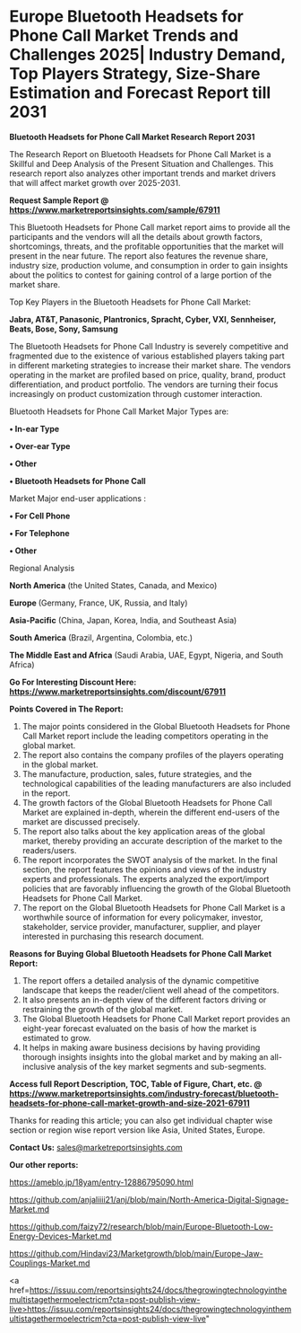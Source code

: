# Europe Bluetooth Headsets for Phone Call Market Trends and Challenges 2025| Industry Demand, Top Players Strategy, Size-Share Estimation and Forecast Report till 2031

<strong>Bluetooth Headsets for Phone Call Market Research Report 2031</strong>

The Research Report on Bluetooth Headsets for Phone Call Market is a Skillful and Deep Analysis of the Present Situation and Challenges. This research report also analyzes other important trends and market drivers that will affect market growth over 2025-2031.

<strong>Request Sample Report @ <a href=https://www.marketreportsinsights.com/sample/67911>https://www.marketreportsinsights.com/sample/67911</a></strong>

This Bluetooth Headsets for Phone Call market report aims to provide all the participants and the vendors will all the details about growth factors, shortcomings, threats, and the profitable opportunities that the market will present in the near future. The report also features the revenue share, industry size, production volume, and consumption in order to gain insights about the politics to contest for gaining control of a large portion of the market share.

Top Key Players in the Bluetooth Headsets for Phone Call Market:

<strong>Jabra, AT&T, Panasonic, Plantronics, Spracht, Cyber, VXI, Sennheiser, Beats, Bose, Sony, Samsung</strong>

The Bluetooth Headsets for Phone Call Industry is severely competitive and fragmented due to the existence of various established players taking part in different marketing strategies to increase their market share. The vendors operating in the market are profiled based on price, quality, brand, product differentiation, and product portfolio. The vendors are turning their focus increasingly on product customization through customer interaction.

Bluetooth Headsets for Phone Call Market Major Types are:

<strong>• In-ear Type

• Over-ear Type

• Other

• Bluetooth Headsets for Phone Call</strong>

Market Major end-user applications :

<strong>• For Cell Phone

• For Telephone

• Other</strong>

Regional Analysis

</u><strong><b>North America</b></strong> (the United States, Canada, and Mexico)

<strong><b>Europe </b></strong>(Germany, France, UK, Russia, and Italy)

<strong><b>Asia-Pacific</b></strong> (China, Japan, Korea, India, and Southeast Asia)

<strong><b>South America</b></strong> (Brazil, Argentina, Colombia, etc.)

<strong><b>The Middle East and Africa</b></strong> (Saudi Arabia, UAE, Egypt, Nigeria, and South Africa)

<strong>Go For Interesting Discount Here: <a href=https://www.marketreportsinsights.com/discount/67911>https://www.marketreportsinsights.com/discount/67911</a></strong>

<strong>Points Covered in The Report:</strong>
<ol>
  <li>The major points considered in the Global Bluetooth Headsets for Phone Call Market report include the leading competitors operating in the global market.</li>
  <li>The report also contains the company profiles of the players operating in the global market.</li>
  <li>The manufacture, production, sales, future strategies, and the technological capabilities of the leading manufacturers are also included in the report.</li>
  <li>The growth factors of the Global Bluetooth Headsets for Phone Call Market are explained in-depth, wherein the different end-users of the market are discussed precisely.</li>
  <li>The report also talks about the key application areas of the global market, thereby providing an accurate description of the market to the readers/users.</li>
  <li>The report incorporates the SWOT analysis of the market. In the final section, the report features the opinions and views of the industry experts and professionals. The experts analyzed the export/import policies that are favorably influencing the growth of the Global Bluetooth Headsets for Phone Call Market.</li>
  <li>The report on the Global Bluetooth Headsets for Phone Call Market is a worthwhile source of information for every policymaker, investor, stakeholder, service provider, manufacturer, supplier, and player interested in purchasing this research document.</li>
</ol>
<strong>Reasons for Buying Global Bluetooth Headsets for Phone Call Market Report:</strong>

<ol>
  <li>The report offers a detailed analysis of the dynamic competitive landscape that keeps the reader/client well ahead of the competitors.</li>
  <li>It also presents an in-depth view of the different factors driving or restraining the growth of the global market.</li>
  <li>The Global Bluetooth Headsets for Phone Call Market report provides an eight-year forecast evaluated on the basis of how the market is estimated to grow.</li>
  <li>It helps in making aware business decisions by having providing thorough insights insights into the global market and by making an all-inclusive analysis of the key market segments and sub-segments.</li>
</ol>
<strong>Access full Report Description, TOC, Table of Figure, Chart, etc. @ <a href=https://www.marketreportsinsights.com/industry-forecast/bluetooth-headsets-for-phone-call-market-growth-and-size-2021-67911>https://www.marketreportsinsights.com/industry-forecast/bluetooth-headsets-for-phone-call-market-growth-and-size-2021-67911</a></strong>


Thanks for reading this article; you can also get individual chapter wise section or region wise report version like Asia, United States, Europe.

<strong>Contact Us:</strong>
sales@marketreportsinsights.com

<strong>Our other reports:</strong>

<a href=https://ameblo.jp/18yam/entry-12886795090.html>https://ameblo.jp/18yam/entry-12886795090.html</a>

<a href=https://github.com/anjaliiii21/anj/blob/main/North-America-Digital-Signage-Market.md>https://github.com/anjaliiii21/anj/blob/main/North-America-Digital-Signage-Market.md</a>

<a href=https://github.com/faizy72/research/blob/main/Europe-Bluetooth-Low-Energy-Devices-Market.md>https://github.com/faizy72/research/blob/main/Europe-Bluetooth-Low-Energy-Devices-Market.md</a>

<a href=https://github.com/Hindavi23/Marketgrowth/blob/main/Europe-Jaw-Couplings-Market.md>https://github.com/Hindavi23/Marketgrowth/blob/main/Europe-Jaw-Couplings-Market.md</a>

<a href=https://issuu.com/reportsinsights24/docs/thegrowingtechnologyinthemultistagethermoelectricm?cta=post-publish-view-live>https://issuu.com/reportsinsights24/docs/thegrowingtechnologyinthemultistagethermoelectricm?cta=post-publish-view-live</a>"
